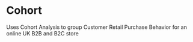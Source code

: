 # Cohort
Uses Cohort Analysis to group Customer Retail Purchase Behavior for an online UK B2B and B2C store
